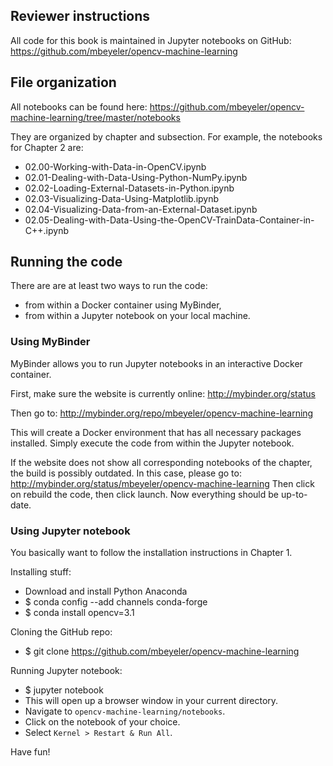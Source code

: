 Reviewer instructions
---------------------

All code for this book is maintained in Jupyter notebooks on GitHub:
https://github.com/mbeyeler/opencv-machine-learning


## File organization

All notebooks can be found here:
https://github.com/mbeyeler/opencv-machine-learning/tree/master/notebooks

They are organized by chapter and subsection.
For example, the notebooks for Chapter 2 are:
- 02.00-Working-with-Data-in-OpenCV.ipynb
- 02.01-Dealing-with-Data-Using-Python-NumPy.ipynb
- 02.02-Loading-External-Datasets-in-Python.ipynb
- 02.03-Visualizing-Data-Using-Matplotlib.ipynb
- 02.04-Visualizing-Data-from-an-External-Dataset.ipynb	
- 02.05-Dealing-with-Data-Using-the-OpenCV-TrainData-Container-in-C++.ipynb



## Running the code

There are are at least two ways to run the code:
- from within a Docker container using MyBinder,
- from within a Jupyter notebook on your local machine.



### Using MyBinder

MyBinder allows you to run Jupyter notebooks in an interactive Docker container.

First, make sure the website is currently online:
http://mybinder.org/status

Then go to:
http://mybinder.org/repo/mbeyeler/opencv-machine-learning

This will create a Docker environment that has all necessary packages installed.
Simply execute the code from within the Jupyter notebook.

If the website does not show all corresponding notebooks of the chapter,
the build is possibly outdated. In this case, please go to:
http://mybinder.org/status/mbeyeler/opencv-machine-learning
Then click on rebuild the code, then click launch.
Now everything should be up-to-date.



### Using Jupyter notebook

You basically want to follow the installation instructions in Chapter 1.

Installing stuff:
- Download and install Python Anaconda
- $ conda config --add channels conda-forge
- $ conda install opencv=3.1

Cloning the GitHub repo:
- $ git clone https://github.com/mbeyeler/opencv-machine-learning

Running Jupyter notebook:
- $ jupyter notebook
- This will open up a browser window in your current directory.
- Navigate to `opencv-machine-learning/notebooks`.
- Click on the notebook of your choice.
- Select `Kernel > Restart & Run All`.

Have fun!
